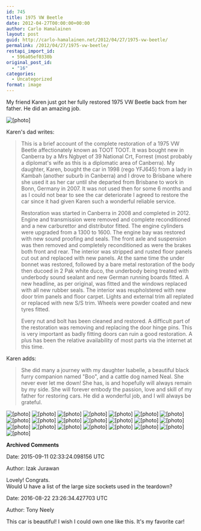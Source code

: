 ```yaml
---
id: 745
title: 1975 VW Beetle
date: 2012-04-27T00:00:00+00:00
author: Carlo Hamalainen
layout: post
guid: http://carlo-hamalainen.net/2012/04/27/1975-vw-beetle/
permalink: /2012/04/27/1975-vw-beetle/
restapi_import_id:
  - 596a05ef0330b
original_post_id:
  - "16"
categories:
  - Uncategorized
format: image
---
```

My friend Karen just got her fully restored 1975 VW Beetle back from her father. He did an amazing job. 

<img border="0" src="https://i1.wp.com/s3.amazonaws.com/carlo-hamalainen.net/oldblog/blogdata/medium/2012-04-20%2B%2B13-14-40.jpg?w=1100&#038;ssl=1" alt="[photo]" data-recalc-dims="1" /> 



Karen's dad writes: 

> This is a brief account of the complete restoration of a 1975 VW Beetle affectionately known as TOOT TOOT. It was bought new in Canberra by a Mrs Ngbyet of 39 National Crt, Forrest (most probably a diplomat's wife as this is a diplomatic area of Canberra). My daughter, Karen, bought the car in 1998 (rego YFJ645) from a lady in Kambah (another suburb in Canberra) and I drove to Brisbane where she used it as her car until she departed from Brisbane to work in Bonn, Germany in 2007. It was not used then for some 6 months and as I could not bear to see the car deteriorate I agreed to restore the car since it had given Karen such a wonderful reliable service.
> 
> Restoration was started in Canberra in 2008 and completed in 2012. Engine and transmission were removed and complete reconditioned and a new carburettor and distributor fitted. The engine cylinders were upgraded from a 1300 to 1600. The engine bay was restored with new sound proofing and seals. The front axle and suspension was then removed and completely reconditioned as were the brakes both front and rear. The interior was stripped and rusted floor panels cut out and replaced with new panels. At the same time the under bonnet was restored, followed by a bare metal restoration of the body then ducoed in 2 Pak white duco, the underbody being treated with underbody sound sealant and new German running boards fitted. A new headline, as per original, was fitted and the windows replaced with all new rubber seals. The interior was reupholstered with new door trim panels and floor carpet. Lights and external trim all replated or replaced with new S/S trim. Wheels were powder coated and new tyres fitted.
> 
> Every nut and bolt has been cleaned and restored. A difficult part of the restoration was removing and replacing the door hinge pins. This is very important as badly fitting doors can ruin a good restoration. A plus has been the relative availability of most parts via the internet at this time.

Karen adds:

> She did many a journey with my daughter Isabelle, a beautiful black furry companion named "Boo", and a cattle dog named Neal. She never ever let me down! She has, is and hopefully will always remain by my side. She will forever embody the passion, love and skill of my father for restoring cars. He did a wonderful job, and I will always be grateful.

<img border="0" src="https://i2.wp.com/s3.amazonaws.com/carlo-hamalainen.net/oldblog/blogdata/medium/2012-04-20%2B%2B13-14-49.jpg?w=1100&#038;ssl=1" alt="[photo]" data-recalc-dims="1" /> 



<img border="0" src="https://i1.wp.com/s3.amazonaws.com/carlo-hamalainen.net/oldblog/blogdata/medium/2012-04-20%2B%2B13-15-07.jpg?w=1100&#038;ssl=1" alt="[photo]" data-recalc-dims="1" /> 



<img border="0" src="https://i0.wp.com/s3.amazonaws.com/carlo-hamalainen.net/oldblog/blogdata/medium/2012-04-20%2B%2B13-15-18.jpg?w=1100&#038;ssl=1" alt="[photo]" data-recalc-dims="1" /> 



<img border="0" src="https://i2.wp.com/s3.amazonaws.com/carlo-hamalainen.net/oldblog/blogdata/medium/2012-04-20%2B%2B13-15-28.jpg?w=1100&#038;ssl=1" alt="[photo]" data-recalc-dims="1" /> 



<img border="0" src="https://i1.wp.com/s3.amazonaws.com/carlo-hamalainen.net/oldblog/blogdata/medium/2012-04-20%2B%2B13-15-39.jpg?w=1100&#038;ssl=1" alt="[photo]" data-recalc-dims="1" /> 



<img border="0" src="https://i2.wp.com/s3.amazonaws.com/carlo-hamalainen.net/oldblog/blogdata/medium/2012-04-20%2B%2B13-15-55.jpg?w=1100&#038;ssl=1" alt="[photo]" data-recalc-dims="1" /> 



<img border="0" src="https://i1.wp.com/s3.amazonaws.com/carlo-hamalainen.net/oldblog/blogdata/medium/2012-04-20%2B%2B13-16-02.jpg?w=1100&#038;ssl=1" alt="[photo]" data-recalc-dims="1" /> 



<img border="0" src="https://i0.wp.com/s3.amazonaws.com/carlo-hamalainen.net/oldblog/blogdata/medium/2012-04-20%2B%2B13-16-08.jpg?w=1100&#038;ssl=1" alt="[photo]" data-recalc-dims="1" /> 



<img border="0" src="https://i1.wp.com/s3.amazonaws.com/carlo-hamalainen.net/oldblog/blogdata/medium/2012-04-20%2B%2B13-16-23.jpg?w=1100&#038;ssl=1" alt="[photo]" data-recalc-dims="1" /> 



<img border="0" src="https://i0.wp.com/s3.amazonaws.com/carlo-hamalainen.net/oldblog/blogdata/medium/2012-04-20%2B%2B13-16-44.jpg?w=1100&#038;ssl=1" alt="[photo]" data-recalc-dims="1" /> 



<img border="0" src="https://i1.wp.com/s3.amazonaws.com/carlo-hamalainen.net/oldblog/blogdata/medium/2012-04-20%2B%2B13-17-13.jpg?w=1100&#038;ssl=1" alt="[photo]" data-recalc-dims="1" /> 



<img border="0" src="https://i0.wp.com/s3.amazonaws.com/carlo-hamalainen.net/oldblog/blogdata/medium/2012-04-20%2B%2B13-17-21.jpg?w=1100&#038;ssl=1" alt="[photo]" data-recalc-dims="1" /> 



<img border="0" src="https://i1.wp.com/s3.amazonaws.com/carlo-hamalainen.net/oldblog/blogdata/medium/2012-04-20%2B%2B13-17-34.jpg?w=1100&#038;ssl=1" alt="[photo]" data-recalc-dims="1" /> 



<img border="0" src="https://i2.wp.com/s3.amazonaws.com/carlo-hamalainen.net/oldblog/blogdata/medium/2012-04-20%2B%2B13-17-41.jpg?w=1100&#038;ssl=1" alt="[photo]" data-recalc-dims="1" /> 



<img border="0" src="https://i2.wp.com/s3.amazonaws.com/carlo-hamalainen.net/oldblog/blogdata/medium/2012-04-20%2B%2B13-17-48.jpg?w=1100&#038;ssl=1" alt="[photo]" data-recalc-dims="1" /> 



<img border="0" src="https://i0.wp.com/s3.amazonaws.com/carlo-hamalainen.net/oldblog/blogdata/medium/2012-04-20%2B%2B13-17-56.jpg?w=1100&#038;ssl=1" alt="[photo]" data-recalc-dims="1" /> 



<img border="0" src="https://i1.wp.com/s3.amazonaws.com/carlo-hamalainen.net/oldblog/blogdata/medium/2012-04-20%2B%2B13-18-09.jpg?w=1100&#038;ssl=1" alt="[photo]" data-recalc-dims="1" /> 



<img border="0" src="https://i2.wp.com/s3.amazonaws.com/carlo-hamalainen.net/oldblog/blogdata/medium/2012-04-20%2B%2B13-18-38.jpg?w=1100&#038;ssl=1" alt="[photo]" data-recalc-dims="1" /> 



<img border="0" src="https://i1.wp.com/s3.amazonaws.com/carlo-hamalainen.net/oldblog/blogdata/medium/2012-04-20%2B%2B13-19-13.jpg?w=1100&#038;ssl=1" alt="[photo]" data-recalc-dims="1" /> 



<img border="0" src="https://i2.wp.com/s3.amazonaws.com/carlo-hamalainen.net/oldblog/blogdata/medium/2012-04-20%2B%2B13-19-48.jpg?w=1100&#038;ssl=1" alt="[photo]" data-recalc-dims="1" /> 



<img border="0" src="https://i0.wp.com/s3.amazonaws.com/carlo-hamalainen.net/oldblog/blogdata/medium/2012-04-20%2B%2B13-19-59.jpg?w=1100&#038;ssl=1" alt="[photo]" data-recalc-dims="1" /> 



<img border="0" src="https://i1.wp.com/s3.amazonaws.com/carlo-hamalainen.net/oldblog/blogdata/medium/2012-04-20%2B%2B13-20-13.jpg?w=1100&#038;ssl=1" alt="[photo]" data-recalc-dims="1" /> 



**Archived Comments**

Date: 2015-09-11 02:33:24.098156 UTC

Author: Izak Jurawan

Lovely! Congrats.  
Would U have a list of the large size sockets used in the teardown?

Date: 2016-08-22 23:26:34.427703 UTC

Author: Tony Neely 

This car is beautiful! I wish I could own one like this. It's my favorite car!